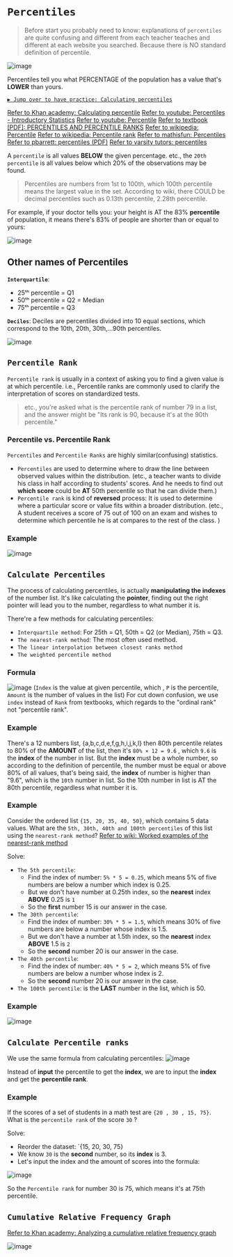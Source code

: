 # `Percentiles`
> Before start you probably need to know: explanations of `percentiles` are quite confusing and different from each teacher teaches and different at each website you searched. Because there is NO standard definition of percentile.

![image](https://user-images.githubusercontent.com/14041622/43767217-1c29d3b4-9a67-11e8-8a7d-074416fe6158.png)


Percentiles tell you what PERCENTAGE of the population has a value that's **LOWER** than yours.

[`▶︎ Jump over to have practice: Calculating percentiles`](https://www.khanacademy.org/math/ap-statistics/density-curves-normal-distribution-ap/modal/e/calculating-percentiles)

[Refer to Khan academy: Calculating percentile](https://www.khanacademy.org/math/ap-statistics/density-curves-normal-distribution-ap/modal/v/calculating-percentile)
[Refer to youtube: Percentiles - Introductory Statistics](https://www.youtube.com/watch?v=mDJvDRvvDXo)
[Refer to youtube: Percentile](https://www.youtube.com/watch?v=RQ_PWoL6rcw)
[Refer to textbook [PDF]: PERCENTILES AND PERCENTILE RANKS](https://harding.edu/sbreezeel/460%20files/statbook/chapter5.pdf)
[Refer to wikipedia: Percentile](https://www.wikiwand.com/en/Percentile#)
[Refer to wikipedia: Percentile rank](https://www.wikiwand.com/en/Percentile_rank)
[Refer to mathisfun: Percentiles](https://www.mathsisfun.com/data/percentiles.html)
[Refer to pbarrett: percentiles (PDF)](http://www.pbarrett.net/techpapers/percentiles.pdf)
[Refer to varsity tutors: percentiles](https://www.varsitytutors.com/hotmath/hotmath_help/topics/percentile)

A `percentile` is all values **BELOW** the given percentage. etc., the `20th percentile` is all values below which 20% of the observations may be found.

> Percentiles are numbers from 1st to 100th, which 100th percentile means the largest value in the set.
According to wiki, there COULD be decimal percentiles such as 0.13th percentile, 2.28th percentile.

For example, if your doctor tells you: your height is AT the 83% **percentile** of population, it means there's 83% of people are shorter than or equal to yours:

![image](https://user-images.githubusercontent.com/14041622/43727694-4a3427d8-99d5-11e8-8ba3-74b4b6e21330.png)

## Other names of Percentiles

**`Interquartile`**:
- 25ᵗʰ percentile = Q1
- 50ᵗʰ percentile = Q2 = Median
- 75ᵗʰ percentile = Q3

**`Deciles`**:
Deciles are percentiles divided into 10 equal sections, which correspond to the 10th, 20th, 30th,...90th percentiles. 

![image](https://user-images.githubusercontent.com/14041622/43760736-9681a9e6-9a55-11e8-90b8-fd1e5032f90b.png)


## `Percentile Rank`

`Percentile rank` is usually in a context of asking you to find a given value is at which percentile.
i.e., Percentile ranks are commonly used to clarify the interpretation of scores on standardized tests. 

> etc., you're asked what is the percentile rank of number 79 in a list, and the answer might be "Its rank is 90, because it's at the 90th percentile."

### Percentile vs. Percentile Rank

`Percentiles` and `Percentile Ranks` are highly similar(confusing) statistics. 
- `Percentiles` are used to determine where to draw the line between observed values within the distribution. 
(etc., a teacher wants to divide his class in half according to students' scores. And he needs to find out **which score** could be **AT** 50th percentile so that he can divide them.)
- `Percentile rank` is kind of **reversed** process: It is used to determine where a particular score or value fits within a broader distribution. 
(etc., A student receives a score of 75 out of 100 on an exam and wishes to determine which percentile he is at compares to the rest of the class. )

### Example
![image](https://user-images.githubusercontent.com/14041622/43756764-b0de0a80-9a48-11e8-9036-f9642f471a45.png)


## `Calculate Percentiles`
The process of calculating percentiles, is actually **manipulating the indexes** of the number list. It's like calculating the **pointer**, finding out the right pointer will lead you to the number, regardless to what number it is.

There're a few methods for calculating percentiles:
- `Interquartile method`: For 25th = Q1, 50th = Q2 (or Median), 75th = Q3.
- `The nearest-rank method`: The most often used method.
- `The linear interpolation between closest ranks method`
- `The weighted percentile method`

### Formula
![image](https://user-images.githubusercontent.com/14041622/43768008-f271969a-9a68-11e8-979a-adf8ca6a7bf4.png)
(`Index` is the value at given percentile, which , `P` is the percentile, `Amount` is the number of values in the list)
For cut down confusion, we use `index` instead of `Rank` from textbooks, which regards to the "ordinal rank" not "percentile rank".


### Example
There's a 12 numbers list, {a,b,c,d,e,f,g,h,i,j,k,l}
then 80th percentile relates to 80% of the **AMOUNT** of the list, 
then it's `80% × 12 = 9.6` , which `9.6` is the **index** of the number in list.
But the **index** must be a whole number, 
so according to the definition of percentile, the number must be equal or above 80% of all values,
that's being said, the **index** of number is higher than "9.6", which is the `10th` number in list.
So the 10th number in list is AT the 80th percentile, regardless what number it is.

### Example
Consider the ordered list `{15, 20, 35, 40, 50}`, which contains 5 data values. What are the `5th, 30th, 40th and 100th percentiles` of this list using the `nearest-rank method`?
[Refer to wiki: Worked examples of the nearest-rank method](https://www.wikiwand.com/en/Percentile#/Worked_examples_of_the_nearest-rank_method)

Solve:
- `The 5th percentile`:
    - Find the index of number: `5% * 5 = 0.25`, which means 5% of five numbers are below a number which index is 0.25.
    - But we don't have number at 0.25th index, so the **nearest** index **ABOVE** 0.25 is `1`
    - So the **first** number 15 is our answer in the case.
- `The 30th percentile`:
    - Find the index of number: `30% * 5 = 1.5`, which means 30% of five numbers are below a number whose index is 1.5.
    - But we don't have a number at 1.5th index, so the **nearest** index **ABOVE** 1.5 is `2`
    - So the **second** number 20 is our answer in the case.
- `The 40th percentile`:
    - Find the index of number: `40% * 5 = 2`, which means 5% of five numbers are below a number whose index is 2.
    - So the **second** number 20 is our answer in the case.
- `The 100th percentile`: is the **LAST** number in the list, which is 50.


### Example
![image](https://user-images.githubusercontent.com/14041622/43766790-f89aaf28-9a65-11e8-87fd-b6a964819b25.png)


## `Calculate Percentile ranks`

We use the same formula from calculating percentiles:
![image](https://user-images.githubusercontent.com/14041622/43768008-f271969a-9a68-11e8-979a-adf8ca6a7bf4.png)

Instead of **input** the percentile to get the **index**, we are to input the **index** and get the **percentile rank**.

### Example
If the scores of a set of students in a math test are `{20 , 30 , 15, 75}`.
What is the `percentile rank` of the score `30` ?

Solve:
- Reorder the dataset: `{15, 20, 30, 75}
- We know `30` is the **second** number, so its **index** is 3.
- Let's input the index and the amount of scores into the formula:

![image](https://user-images.githubusercontent.com/14041622/43768616-5495ab76-9a6a-11e8-9b29-fde7e13e1324.png)

So the `Percentile rank` for number 30 is 75, which means it's at 75th percentile.


## `Cumulative Relative Frequency Graph`
[Refer to Khan academy: Analyzing a cumulative relative frequency graph](https://www.khanacademy.org/math/ap-statistics/density-curves-normal-distribution-ap/modal/v/analyzing-a-cumulative-relative-frequency-graph)

![image](https://user-images.githubusercontent.com/14041622/43708397-eff8c4be-999c-11e8-837f-7fe6a1d16ae8.png)
